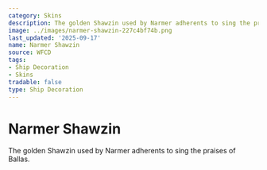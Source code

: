 ```yaml
---
category: Skins
description: The golden Shawzin used by Narmer adherents to sing the praises of Ballas.
image: ../images/narmer-shawzin-227c4bf74b.png
last_updated: '2025-09-17'
name: Narmer Shawzin
source: WFCD
tags:
- Ship Decoration
- Skins
tradable: false
type: Ship Decoration
---
```


# Narmer Shawzin

The golden Shawzin used by Narmer adherents to sing the praises of Ballas.


